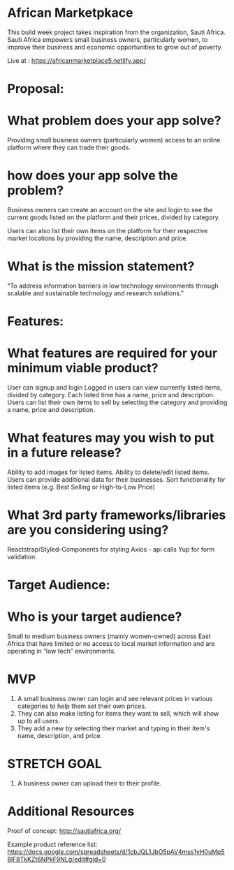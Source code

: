 # African Marketpkace 

This build week project takes inspiration from the organization, Sauti Africa. Sauti Africa empowers small business owners, particularly women, to improve their business and economic opportunities to grow out of poverty. 

Live at : https://africanmarketplace5.netlify.app/


# Proposal:

# What problem does your app solve?

Providing small business owners (particularly women) access to an online platform where they can trade their goods. 

# how does your app solve the problem?

Business owners can create an account on the site and login to see the current goods listed on the platform and their prices, divided by category.  

Users can also list their own items on the platform for their respective market locations by providing the name, description and price. 


# What is the mission statement?

“To address information barriers in low technology environments through scalable and sustainable technology and research solutions.”


# Features: 

# What features are required for your minimum viable product?

User can signup and login
Logged in users can view currently listed items, divided by category. Each listed time has a name, price and description.
Users can list their own items to sell by selecting the category and providing a name, price and description.

# What features may you wish to put in a future release?

Ability to add images for listed items. 
Ability to delete/edit listed items. 
Users can provide additional data for their businesses. 
Sort functionality for listed items (e.g. Best Selling or High-to-Low Price) 


# What 3rd party frameworks/libraries are you considering using?

Reactstrap/Styled-Components for styling
Axios - api calls
Yup for form validation. 


# Target Audience:

# Who is your target audience?

Small to medium business owners (mainly women-owned) across East Africa that have limited or no access to local market information and are operating in “low tech” environments. 

# MVP
1. A small business owner can login and see relevant prices in various categories to help them set their own prices.
2. They can also make listing for items they want to sell, which will show up to all users.
3. They add a new <item> by selecting their market <location> and typing in their item's name, description, and price.

# STRETCH GOAL
1. A business owner can upload their <picture> to their profile.
  
# Additional Resources 
  
  Proof of concept: 
  http://sautiafrica.org/
  
  Example product reference list:         
  https://docs.google.com/spreadsheets/d/1cbJQL1JbO5pAV4mss1yH0uMp58lF8TkKZt6NPkF9NLg/edit#gid=0
  
  

